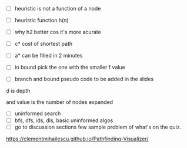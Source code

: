 - [ ] heuristic is not a function of a node
- [ ] heuristic function h(n)
- [ ] why h2 better cos it's more acurate
- [ ] c* cost of shortest path
- [ ] a* can be filled in 2 minutes

- [ ] in bound pick the one with the smaller f value
- [ ] branch and bound pseudo code to be added in the slides

d is depth 

and value is the number of nodes expanded

- [ ] uninformed search
- [ ] bfs, dfs, ids, dls, basic uninformed algos
- [ ] go to discussion sections few sample problem of what's on the quiz.

https://clementmihailescu.github.io/Pathfinding-Visualizer/